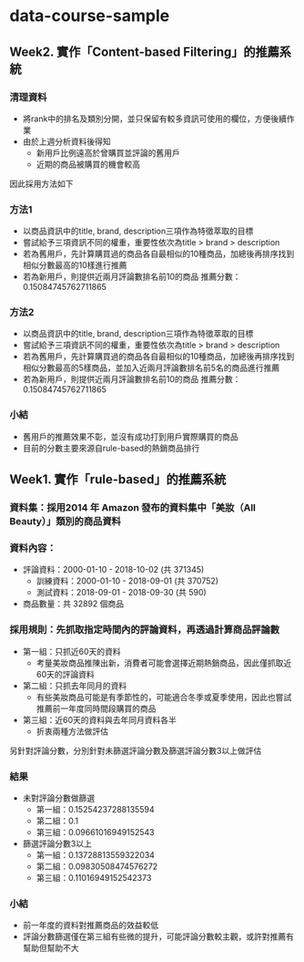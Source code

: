 # data-course-sample

## Week2. 實作「Content-based Filtering」的推薦系統

### 清理資料

* 將rank中的排名及類別分開，並只保留有較多資訊可使用的欄位，方便後續作業
* 由於上週分析資料後得知
  * 新用戶比例遠高於曾購買並評論的舊用戶
  * 近期的商品被購買的機會較高
 
因此採用方法如下

### 方法1
* 以商品資訊中的title, brand, description三項作為特徵萃取的目標
* 嘗試給予三項資訊不同的權重，重要性依次為title > brand > description
* 若為舊用戶，先計算購買過的商品各自最相似的10種商品，加總後再排序找到相似分數最高的10樣進行推薦
* 若為新用戶，則提供近兩月評論數排名前10的商品
推薦分數：0.15084745762711865

### 方法2
* 以商品資訊中的title, brand, description三項作為特徵萃取的目標
* 嘗試給予三項資訊不同的權重，重要性依次為title > brand > description
* 若為舊用戶，先計算購買過的商品各自最相似的10種商品，加總後再排序找到相似分數最高的5樣商品，並加入近兩月評論數排名前5名的商品進行推薦
* 若為新用戶，則提供近兩月評論數排名前10的商品
推薦分數：0.15084745762711865

### 小結
* 舊用戶的推薦效果不彰，並沒有成功打到用戶實際購買的商品
* 目前的分數主要來源自rule-based的熱銷商品排行

## Week1. 實作「rule-based」的推薦系統

### 資料集：採用2014 年 Amazon 發布的資料集中「美妝（All Beauty）」類別的商品資料
### 資料內容：
* 評論資料：2000-01-10 - 2018-10-02 (共 371345)
  * 訓練資料：2000-01-10 - 2018-09-01 (共 370752)
  * 測試資料：2018-09-01 - 2018-09-30 (共 590)
* 商品數量：共 32892 個商品

### 採用規則：先抓取指定時間內的評論資料，再透過計算商品評論數
* 第一組：只抓近60天的資料
  * 考量美妝商品推陳出新，消費者可能會選擇近期熱銷商品，因此僅抓取近60天的評論資料
* 第二組：只抓去年同月的資料
  * 有些美妝商品可能是有季節性的，可能適合冬季或夏季使用，因此也嘗試推薦前一年度同時間段購買的商品
* 第三組：近60天的資料與去年同月資料各半
  * 折衷兩種方法做評估

另針對評論分數，分別針對未篩選評論分數及篩選評論分數3以上做評估

### 結果
* 未對評論分數做篩選
  * 第一組：0.15254237288135594
  * 第二組：0.1
  * 第三組：0.09661016949152543
* 篩選評論分數3以上
  * 第一組：0.13728813559322034
  * 第二組：0.09830508474576272
  * 第三組：0.11016949152542373

### 小結
* 前一年度的資料對推薦商品的效益較低
* 評論分數篩選僅在第三組有些微的提升，可能評論分數較主觀，或許對推薦有幫助但幫助不大
